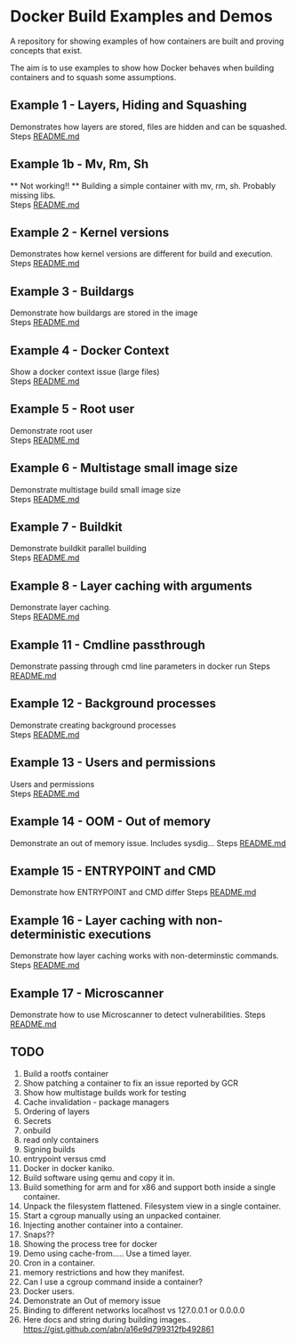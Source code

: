 # Docker Build Examples and Demos
A repository for showing examples of how containers are built and proving concepts that exist. 

The aim is to use examples to show how Docker behaves when building containers and to squash some assumptions. 

## Example 1 - Layers, Hiding and Squashing
Demonstrates how layers are stored, files are hidden and can be squashed.  
Steps [README.md](./01_layers_hiding/README.md)  

## Example 1b - Mv, Rm, Sh
** Not working!! **
Building a simple container with mv, rm, sh.  Probably missing libs.  
Steps [README.md](./01b_mv_cp_rm/README.md)  

## Example 2 - Kernel versions
Demonstrates how kernel versions are different for build and execution.  
Steps [README.md](./02_kernel_versions/README.md)  


## Example 3 - Buildargs 
Demonstrate how buildargs are stored in the image  
Steps [README.md](./03_buildargs_storage/README.md)  


## Example 4 - Docker Context 
Show a docker context issue (large files)  
Steps [README.md](./04_docker_context/README.md)  


## Example 5 - Root user 
Demonstrate root user  
Steps [README.md](./05_root_user/README.md)  


## Example 6 - Multistage small image size
Demonstrate multistage build small image size  
Steps [README.md](./06_multistage/README.md)  


## Example 7 - Buildkit
Demonstrate buildkit parallel building  
Steps [README.md](./07_buildkit/README.md)  


## Example 8 - Layer caching with arguments
Demonstrate layer caching.  
Steps [README.md](./08_caching_arguments/README.md)  


## Example 11 - Cmdline passthrough
Demonstrate passing through cmd line parameters in docker run 
Steps [README.md](./11_cmdline_passthrough/README.md)  


## Example 12 - Background processes
Demonstrate creating background processes  
Steps [README.md](./12_background_processes/README.md)  


## Example 13 - Users and permissions
Users and permissions  
Steps [README.md](./13_users_and_permissions/README.md)  


## Example 14 - OOM - Out of memory
Demonstrate an out of memory issue.  Includes sysdig...
Steps [README.md](./14_out_of_memory/README.md)  


## Example 15 - ENTRYPOINT and CMD
Demonstrate how ENTRYPOINT and CMD differ
Steps [README.md](./15_entrypoint_and_cmd/README.md)  


## Example 16 - Layer caching with non-deterministic executions
Demonstrate how layer caching works with non-determinstic commands.
Steps [README.md](./16_cache_fails/README.md)  


## Example 17 - Microscanner
Demonstrate how to use Microscanner to detect vulnerabilities.
Steps [README.md](./17_microscanner/README.md)  


## TODO
1. Build a rootfs container
1. Show patching a container to fix an issue reported by GCR
1. Show how multistage builds work for testing
1. Cache invalidation - package managers 
1. Ordering of layers
1. Secrets
1. onbuild
1. read only containers
1. Signing builds
1. entrypoint versus cmd
1. Docker in docker kaniko. 
1. Build software using qemu and copy it in. 
1. Build something for arm and for x86 and support both inside a single container. 
1. Unpack the filesystem flattened.  Filesystem view in a single container.
1. Start a cgroup manually using an unpacked container.
1. Injecting another container into a container. 
1. Snaps??
1. Showing the process tree for docker
1. Demo using cache-from.....  Use a timed layer.
1. Cron in a container. 
1. memory restrictions and how they manifest. 
1. Can I use a cgroup command inside a container?
1. Docker users. 
1. Demonstrate an Out of memory issue  
1. Binding to different networks localhost vs 127.0.0.1 or 0.0.0.0
1. Here docs and string during building images.. https://gist.github.com/abn/a16e9d799312fb492861

